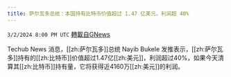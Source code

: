 ```yaml
---
title: 萨尔瓦多总统：本国持有比特币价值超过 1.47 亿美元，利润超 40%
---
```

`3/2/2024 8:00 PM UTC` [轉載自GNews](https://gnews.org/articles/2359582)

Techub News 消息，[[zh:萨尔瓦多]]总统 Nayib Bukele 发推表示，[[zh:萨尔瓦多]]持有的[[zh:比特币]]价值超过1.47亿[[zh:美元]]，利润超过40%，如果今天清算其[[zh:比特币]]持有量，它将获得近4160万[[zh:美元]]的利润。
